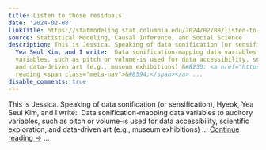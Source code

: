 ```yaml
---
title: Listen to those residuals
date: '2024-02-08'
linkTitle: https://statmodeling.stat.columbia.edu/2024/02/08/listen-to-those-residuals/
source: Statistical Modeling, Causal Inference, and Social Science
description: This is Jessica. Speaking of data sonification (or sensification), Hyeok,
  Yea Seul Kim, and I write:  Data sonification-mapping data variables to auditory
  variables, such as pitch or volume-is used for data accessibility, scientific exploration,
  and data-driven art (e.g., museum exhibitions) &#8230; <a href="https://statmodeling.stat.columbia.edu/2024/02/08/listen-to-those-residuals/">Continue
  reading <span class="meta-nav">&#8594;</span></a> ...
disable_comments: true
---
```

This is Jessica. Speaking of data sonification (or sensification), Hyeok, Yea Seul Kim, and I write:  Data sonification-mapping data variables to auditory variables, such as pitch or volume-is used for data accessibility, scientific exploration, and data-driven art (e.g., museum exhibitions) &#8230; <a href="https://statmodeling.stat.columbia.edu/2024/02/08/listen-to-those-residuals/">Continue reading <span class="meta-nav">&#8594;</span></a> ...